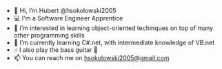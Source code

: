 - 👋 Hi, I’m Hubert @hsokolowski2005
- 💻 I'm a Software Engineer Apprentice
- 👀 I’m interested in learning object-oriented techinques on top of many other programming skills
- 🌱 I’m currently learning C#.net, with intermediate knowledge of VB.net
- 🎶 I also play the bass guitar 🎸
- 📫 You can reach me on hsokolowski2005@gmail.com


<!---
hsokolowski2005/hsokolowski2005 is a ✨ special ✨ repository because its `README.md` (this file) appears on your GitHub profile.
You can click the Preview link to take a look at your changes.
--->
